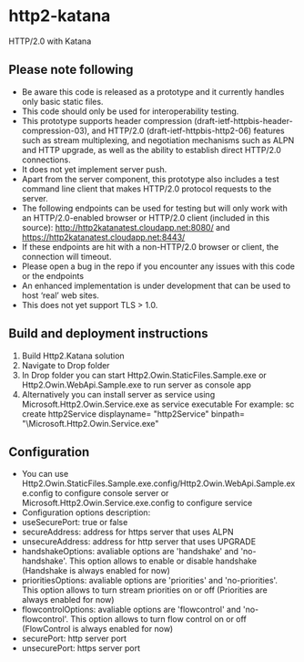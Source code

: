 http2-katana
============

HTTP/2.0 with Katana

Please note following
---------------------

* Be aware this code is released as a prototype and it currently handles only basic static files. 
* This code should only be used for interoperability testing.
* This prototype supports header compression (draft-ietf-httpbis-header-compression-03), and HTTP/2.0 (draft-ietf-httpbis-http2-06) features such as stream multiplexing, and negotiation mechanisms such as ALPN and HTTP upgrade, as well as the ability to establish direct HTTP/2.0 connections. 
* It does not yet implement server push. 
* Apart from the server component, this prototype also includes a test command line client that makes HTTP/2.0 protocol requests to the server.
* The following endpoints can be used for testing but will only work with an HTTP/2.0-enabled browser or HTTP/2.0 client (included in this source):
  http://http2katanatest.cloudapp.net:8080/ and 
  https://http2katanatest.cloudapp.net:8443/
* If these endpoints are hit with a non-HTTP/2.0 browser or client, the connection will timeout. 
* Please open a bug in the repo if you encounter any issues with this code or the endpoints
* An enhanced implementation is under development that can be used to host ‘real’ web sites.
* This does not yet support TLS > 1.0. 


Build and deployment instructions
---------------------------------

1. Build Http2.Katana solution
2. Navigate to Drop folder
3. In Drop folder you can start Http2.Owin.StaticFiles.Sample.exe or Http2.Owin.WebApi.Sample.exe to run server as console app
4. Alternatively you can install server as service using Microsoft.Http2.Owin.Service.exe as service executable
   For example: sc create http2Service displayname= "http2Service" binpath= "<your path>\Microsoft.Http2.Owin.Service.exe"
   
Configuration
-------------

* You can use Http2.Owin.StaticFiles.Sample.exe.config/Http2.Owin.WebApi.Sample.exe.config to configure console server or Microsoft.Http2.Owin.Service.exe.config to configure service
* Configuration options description:
 * useSecurePort:		true or false
 * secureAddress:		address for https server that uses ALPN
 * unsecureAddress:	address for http server that uses UPGRADE
 * handshakeOptions: 	avaliable options are 'handshake' and 'no-handshake'. This option allows to enable or disable handshake (Handshake is always enabled for now)
 * prioritiesOptions:	avaliable options are 'priorities' and 'no-priorities'. This option allows to turn stream priorities on or off (Priorities are always enabled for now)
 * flowcontrolOptions:	avaliable options are 'flowcontrol' and 'no-flowcontrol'. This option allows to turn flow control on or off (FlowControl is always enabled for now)
 * securePort: 		http server port
 * unsecurePort:	 	https server port
